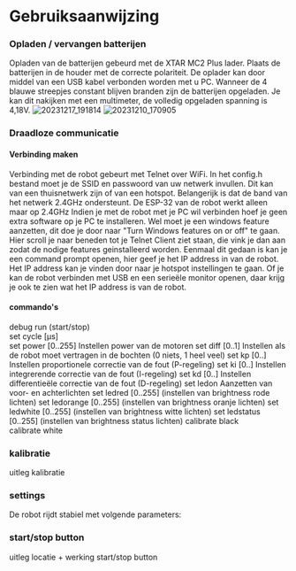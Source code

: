 # Gebruiksaanwijzing

### Opladen / vervangen batterijen
Opladen van de batterijen gebeurd met de XTAR MC2 Plus lader. Plaats de batterijen in de houder met de correcte polariteit. De oplader kan door middel van een USB kabel verbonden worden met u PC. Wanneer de 4 blauwe streepjes constant blijven branden zijn de batterijen opgeladen. Je kan dit nakijken met een multimeter, de volledig opgeladen spanning is 4,18V.
![20231217_191814](https://github.com/Mouse703/Linefollower/assets/76005221/09fd5c1a-2c0e-4e07-a77b-8a387048093c)
![20231210_170905](https://github.com/Mouse703/Linefollower/assets/76005221/feda0d32-787f-4392-ab9b-a30f92c13fbb)


### Draadloze communicatie
#### Verbinding maken
Verbinding met de robot gebeurt met Telnet over WiFi. In het config.h bestand moet je de SSID en passwoord van uw netwerk invullen. Dit kan van een thuisnetwerk zijn of van een hotspot. Belangerijk is dat de band van het netwerk 2.4GHz ondersteunt. De ESP-32 van de robot werkt alleen maar op 2.4GHz
Indien je met de robot met je PC wil verbinden hoef je geen extra software op je PC te installeren. Wel moet je een windows feature aanzetten, dit doe je door naar "Turn Windows features on or off" te gaan. Hier scroll je naar beneden tot je Telnet Client ziet staan, die vink je dan aan zodat de nodige features geinstalleerd worden. Eenmaal dit gedaan is kan je een command prompt openen, hier geef je het IP address in van de robot. Het IP address kan je vinden door naar je hotspot instellingen te gaan. Of je kan de robot verbinden met USB en een serieële monitor openen, daar krijg je ook te zien wat het IP address is van de robot.

#### commando's
debug
run (start/stop)  
set cycle [µs]  
set power [0..255]  Instellen power van de motoren
set diff [0..1]     Instellen als de robot moet vertragen in de bochten (0 niets, 1 heel veel)
set kp [0..]        Instellen proportionele correctie van de fout (P-regeling)
set ki [0..]        Instellen integrerende correctie van de fout (I-regeling)
set kd [0..]        Instellen differentieële correctie van de fout (D-regeling)
set ledon           Aanzetten van voor- en achterlichten
set ledred [0..255]  (instellen van brightness rode lichten)
set ledorange [0..255]  (instellen van brightness oranje lichten)
set ledwhite [0..255]  (instellen van brightness witte lichten)
set ledstatus [0..255]  (instellen van brightness status lichten)
calibrate black  
calibrate white  

### kalibratie
uitleg kalibratie  

### settings
De robot rijdt stabiel met volgende parameters:  

### start/stop button
uitleg locatie + werking start/stop button
